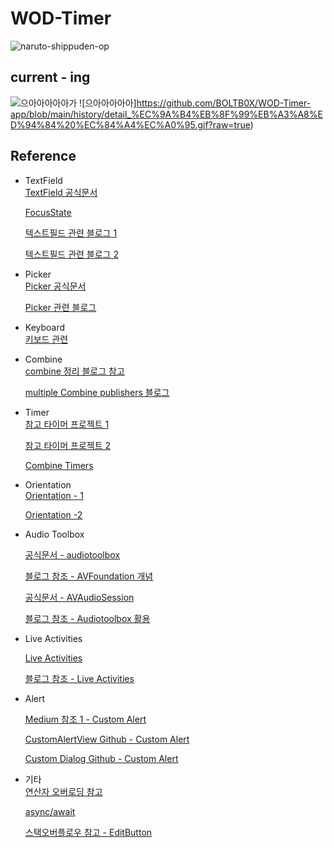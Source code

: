 # WOD-Timer

![naruto-shippuden-op](https://github.com/BOLTB0X/WOD-Timer-app/assets/83914919/46390356-0983-4b42-917b-5a44cbbffbd4)

## current - ing

![으아아아아아가](https://github.com/BOLTB0X/WOD-Timer-app/blob/main/history/detail_%ED%83%80%EC%9D%B4%EB%A8%B8.gif?raw=true) ![으아아아아아]https://github.com/BOLTB0X/WOD-Timer-app/blob/main/history/detail_%EC%9A%B4%EB%8F%99%EB%A3%A8%ED%94%84%20%EC%84%A4%EC%A0%95.gif?raw=true)
<br/>

## Reference

- TextField
  <br/>
  [TextField 공식문서](https://engineering.linecorp.com/ko/blog/line-pay-swiftui-textfield)
  <br/>

  [FocusState](https://developer.apple.com/documentation/swiftui/focusstate)
  <br/>

  [텍스트필드 관련 블로그 1](https://velog.io/@tmdckd232/SwiftUI-TextField-Dismissing-keyboard)
  <br/>

  [텍스트필드 관련 블로그 2](https://engineering.linecorp.com/ko/blog/line-pay-swiftui-textfield)
  <br/>

- Picker
  <br/>
  [Picker 공식문서](https://developer.apple.com/documentation/swiftui/picker)
  <br/>

  [Picker 관련 블로그 ](https://seons-dev.tistory.com/entry/Picker-%EC%99%80-DatePicker)
  <br/>

- Keyboard
  <br/>
  [키보드 관련](https://ios-development.tistory.com/1068)
  <br/>

- Combine
  <br/>
  [combine 정리 블로그 참고](https://icksw.tistory.com/category/iOS/Combine?page=3)
  <br/>

  [multiple Combine publishers 블로그](https://swiftwithmajid.com/2021/05/12/combining-multiple-combine-publishers-in-swift/)
  <br/>

- Timer
  <br/>
  [참고 타이머 프로젝트 1](https://digitalbunker.dev/recreating-the-ios-timer-in-swiftui/)
  <br/>

  [참고 타이머 프로젝트 2](https://programmingwithswift.com/build-a-stopwatch-app-with-swiftui/)
  <br/>

  [Combine Timers](https://cozzin.tistory.com/34)
  <br/>

- Orientation
  <br/>
  [Orientation - 1](https://sarunw.com/posts/how-to-preview-a-device-in-landscape-orientation-with-swiftui-previews/)
  <br/>

  [Orientation -2](https://developer.apple.com/forums/thread/126878)
  <br/>

- Audio Toolbox
  <br/>

  [공식문서 - audiotoolbox](https://developer.apple.com/documentation/audiotoolbox/)
  <br/>

  [블로그 참조 - AVFoundation 개념](https://ios-development.tistory.com/927)
  <br/>

  [공식문서 - AVAudioSession](https://developer.apple.com/documentation/avfaudio/avaudiosession)
  <br/>

  [블로그 참조 - Audiotoolbox 활용](https://medium.com/the-swift-blog/play-short-sound-in-ios-using-audiotoolbox-5ec6a39bab1a)
  <br/>

- Live Activities
  <br/>

  [Live Activities](https://developer.apple.com/design/human-interface-guidelines/live-activities)
  <br/>

  [블로그 참조 - Live Activities](https://velog.io/@maddie/iOS-Live-Activity-%EB%9D%BC%EC%9D%B4%EB%B8%8C-%EC%95%A1%ED%8B%B0%EB%B9%84%ED%8B%B0)
  <br/>

- Alert
  <br/>

  [Medium 참조 1 - Custom Alert](https://levelup.gitconnected.com/custom-alerts-in-swift-using-swiftentrykit-fcb729a69f9ac)
  <br/>

  [CustomAlertView Github - Custom Alert](https://github.com/devendrabhumca12/CustomAlertView/tree/main)
  <br/>

  [Custom Dialog Github - Custom Alert](https://github.com/mikina/SwiftUICustomDialog)
  <br/>

- 기타
  <br/>
  [연산자 오버로딩 참고](https://kka7.tistory.com/73)
  <br/>

  [async/await](https://azamsharp.medium.com/beginning-async-await-in-ios-15-and-swift-5-5-1086b50b8f3d)
  <br/>

  [스택오버플로우 참고 - EditButton](https://stackoverflow.com/questions/57344305/swiftui-button-as-editbutton)
  <br/>

